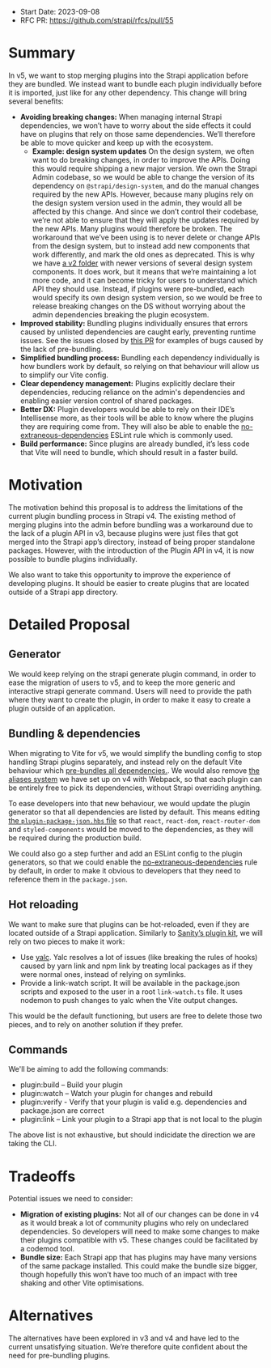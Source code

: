 - Start Date: 2023-09-08
- RFC PR: https://github.com/strapi/rfcs/pull/55

# Summary

In v5, we want to stop merging plugins into the Strapi application before they are bundled. We instead want to bundle each plugin individually before it is imported, just like for any other dependency. This change will bring several benefits:

- **Avoiding breaking changes:** When managing internal Strapi dependencies, we won’t have to worry about the side effects it could have on plugins that rely on those same dependencies. We’ll therefore be able to move quicker and keep up with the ecosystem.
  - **Example: design system updates**
    On the design system, we often want to do breaking changes, in order to improve the APIs. Doing this would require shipping a new major version. We own the Strapi Admin codebase, so we would be able to change the version of its dependency on `@strapi/design-system`, and do the manual changes required by the new APIs.
    However, because many plugins rely on the design system version used in the admin, they would all be affected by this change. And since we don’t control their codebase, we’re not able to ensure that they will apply the updates required by the new APIs. Many plugins would therefore be broken.
    The workaround that we’ve been using is to never delete or change APIs from the design system, but to instead add new components that work differently, and mark the old ones as deprecated. This is why we have [a v2 folder](https://github.com/strapi/design-system/tree/main/packages/strapi-design-system/src/v2) with newer versions of several design system components. It does work, but it means that we’re maintaining a lot more code, and it can become tricky for users to understand which API they should use.
    Instead, if plugins were pre-bundled, each would specify its own design system version, so we would be free to release breaking changes on the DS without worrying about the admin dependencies breaking the plugin ecosystem.
- **Improved stability:** Bundling plugins individually ensures that errors caused by unlisted dependencies are caught early, preventing runtime issues. See the issues closed by [this PR](https://github.com/strapi/strapi/pull/15968) for examples of bugs caused by the lack of pre-bundling.
- **Simplified bundling process:** Bundling each dependency individually is how bundlers work by default, so relying on that behaviour will allow us to simplify our Vite config.
- **Clear dependency management:** Plugins explicitly declare their dependencies, reducing reliance on the admin's dependencies and enabling easier version control of shared packages.
- **Better DX:** Plugin developers would be able to rely on their IDE’s Intellisense more, as their tools will be able to know where the plugins they are requiring come from. They will also be able to enable the [no-extraneous-dependencies](https://github.com/import-js/eslint-plugin-import/blob/main/docs/rules/no-extraneous-dependencies.md) ESLint rule which is commonly used.
- **Build performance:** Since plugins are already bundled, it’s less code that Vite will need to bundle, which should result in a faster build.

# Motivation

The motivation behind this proposal is to address the limitations of the current plugin bundling process in Strapi v4. The existing method of merging plugins into the admin before bundling was a workaround due to the lack of a plugin API in v3, because plugins were just files that got merged into the Strapi app’s directory, instead of being proper standalone packages. However, with the introduction of the Plugin API in v4, it is now possible to bundle plugins individually.

We also want to take this opportunity to improve the experience of developing plugins. It should be easier to create plugins that are located outside of a Strapi app directory.

# Detailed Proposal

## Generator

We would keep relying on the strapi generate plugin command, in order to ease the migration of users to v5, and to keep the more generic and interactive strapi generate command. Users will need to provide the path where they want to create the plugin, in order to make it easy to create a plugin outside of an application.

## Bundling & dependencies

When migrating to Vite for v5, we would simplify the bundling config to stop handling Strapi plugins separately, and instead rely on the default Vite behaviour which [pre-bundles all dependencies.](https://vitejs.dev/guide/dep-pre-bundling.html). We would also remove [the aliases system](https://github.com/strapi/strapi/blob/main/packages/core/admin/webpack.alias.js) we have set up on v4 with Webpack, so that each plugin can be entirely free to pick its dependencies, without Strapi overriding anything.

To ease developers into that new behaviour, we would update the plugin generator so that all dependencies are listed by default. This means editing [the `plugin-package-json.hbs` file](https://github.com/strapi/strapi/blob/main/packages/generators/generators/src/templates/js/plugin-package.json.hbs#L1) so that `react`, `react-dom`, `react-router-dom` and `styled-components` would be moved to the dependencies, as they will be required during the production build.

We could also go a step further and add an ESLint config to the plugin generators, so that we could enable the [no-extraneous-dependencies](https://github.com/import-js/eslint-plugin-import/blob/main/docs/rules/no-extraneous-dependencies.md) rule by default, in order to make it obvious to developers that they need to reference them in the `package.json`.

## Hot reloading

We want to make sure that plugins can be hot-reloaded, even if they are located outside of a Strapi application. Similarly to [Sanity’s plugin kit](https://github.com/sanity-io/plugin-kit/tree/main), we will rely on two pieces to make it work:

- Use [yalc](https://github.com/wclr/yalc). Yalc resolves a lot of issues (like breaking the rules of hooks) caused by yarn link and npm link by treating local packages as if they were normal ones, instead of relying on symlinks.
- Provide a link-watch script. It will be available in the package.json scripts and exposed to the user in a root `link-watch.ts` file. It uses nodemon to push changes to yalc when the Vite output changes.

This would be the default functioning, but users are free to delete those two pieces, and to rely on another solution if they prefer.

## Commands

We'll be aiming to add the following commands:

- plugin:build – Build your plugin
- plugin:watch – Watch your plugin for changes and rebuild
- plugin:verify - Verify that your plugin is valid e.g. dependencies and package.json are correct
- plugin:link – Link your plugin to a Strapi app that is not local to the plugin

The above list is not exhaustive, but should indicidate the direction we are taking the CLI.

# Tradeoffs

Potential issues we need to consider:

- **Migration of existing plugins:** Not all of our changes can be done in v4 as it would break a lot of community plugins who rely on undeclared dependencies. So developers will need to make some changes to make their plugins compatible with v5. These changes could be facilitated by a codemod tool.
- **Bundle size:** Each Strapi app that has plugins may have many versions of the same package installed. This could make the bundle size bigger, though hopefully this won’t have too much of an impact with tree shaking and other Vite optimisations.

# Alternatives

The alternatives have been explored in v3 and v4 and have led to the current unsatisfying situation. We’re therefore quite confident about the need for pre-bundling plugins.
